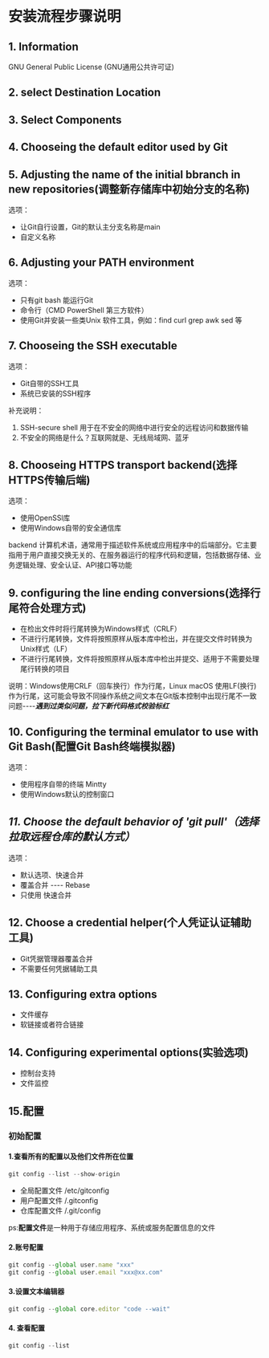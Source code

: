 # 安装流程步骤说明

## 1. Information

GNU General Public License (GNU通用公共许可证)

## 2. select Destination Location

## 3. Select Components

## 4. Chooseing the default editor used by Git

## 5. Adjusting the name of the initial bbranch in new repositories(调整新存储库中初始分支的名称)

选项：

* 让Git自行设置，Git的默认主分支名称是main
* 自定义名称

## 6. Adjusting your PATH environment

选项：

* 只有git bash 能运行Git
* 命令行（CMD PowerShell 第三方软件）
* 使用Git并安装一些类Unix 软件工具，例如：find curl grep awk sed 等

## 7. Chooseing the SSH executable

选项：

* Git自带的SSH工具
* 系统已安装的SSH程序

补充说明：

1. SSH-secure shell 用于在不安全的网络中进行安全的远程访问和数据传输
2. 不安全的网络是什么？互联网就是、无线局域网、蓝牙

## 8. Chooseing HTTPS transport backend(选择HTTPS传输后端)

选项：

* 使用OpenSSl库
* 使用Windows自带的安全通信库

backend 计算机术语，通常用于描述软件系统或应用程序中的后端部分。它主要指用于用户直接交换无关的、在服务器运行的程序代码和逻辑，包括数据存储、业务逻辑处理、安全认证、API接口等功能

## 9. configuring the line ending conversions(选择行尾符合处理方式)

* 在检出文件时将行尾转换为Windows样式（CRLF）
* 不进行行尾转换，文件将按照原样从版本库中检出，并在提交文件时转换为Unix样式（LF）
* 不进行行尾转换，文件将按照原样从版本库中检出并提交、适用于不需要处理尾行转换的项目

说明：Windows使用CRLF（回车换行）作为行尾，Linux macOS 使用LF(换行)作为行尾，这可能会导致不同操作系统之间文本在Git版本控制中出现行尾不一致问题----***遇到过类似问题，拉下新代码格式校验标红***

## 10. Configuring the terminal emulator to use with Git Bash(配置Git Bash终端模拟器)

选项：

* 使用程序自带的终端 Mintty
* 使用Windows默认的控制窗口

## ***11. Choose the default behavior of 'git pull'（选择拉取远程仓库的默认方式）***

选项：

* 默认选项、快速合并
* 覆盖合并 ---- Rebase
* 只使用 快速合并

## 12. Choose a credential helper(个人凭证认证辅助工具)

* Git凭据管理器覆盖合并
* 不需要任何凭据辅助工具

## 13. Configuring extra options

* 文件缓存
* 软链接或者符合链接

## 14. Configuring experimental options(实验选项)

* 控制台支持
* 文件监控

## 15.配置

### 初始配置

#### 1.查看所有的配置以及他们文件所在位置

```js
git config --list --show-origin
```

* 全局配置文件 /etc/gitconfig
* 用户配置文件 /.gitconfig
* 仓库配置文件 /.git/config

ps:**配置文件**是一种用于存储应用程序、系统或服务配置信息的文件

#### 2.账号配置

```js
git config --global user.name "xxx"
git config --global user.email "xxx@xx.com"
```

#### 3.设置文本编辑器

```js
git config --global core.editor "code --wait"
```

#### 4. 查看配置

```js
git config --list
```
